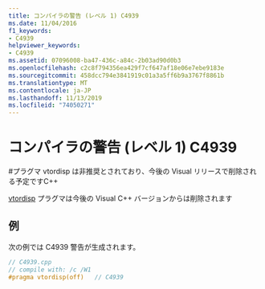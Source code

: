 ```yaml
---
title: コンパイラの警告 (レベル 1) C4939
ms.date: 11/04/2016
f1_keywords:
- C4939
helpviewer_keywords:
- C4939
ms.assetid: 07096008-ba47-436c-a84c-2b03ad90d0b3
ms.openlocfilehash: c2c8f794356ea429f7cf647af18e06e7ebe9183e
ms.sourcegitcommit: 458dcc794e3841919c01a3a5ff6b9a3767f8861b
ms.translationtype: MT
ms.contentlocale: ja-JP
ms.lasthandoff: 11/13/2019
ms.locfileid: "74050271"
---
```

# <a name="compiler-warning-level-1-c4939"></a>コンパイラの警告 (レベル 1) C4939

\#プラグマ vtordisp は非推奨とされており、今後の Visual リリースで削除される予定ですC++

[vtordisp](../../preprocessor/vtordisp.md) プラグマは今後の Visual C++ バージョンからは削除されます

## <a name="example"></a>例

次の例では C4939 警告が生成されます。

```cpp
// C4939.cpp
// compile with: /c /W1
#pragma vtordisp(off)   // C4939
```